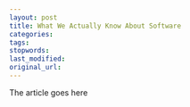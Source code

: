 ```yaml
---
layout: post
title: What We Actually Know About Software
categories:
tags:
stopwords:
last_modified:
original_url: 
---
```


The article goes here

